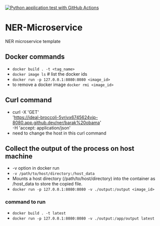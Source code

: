 [![Python application test with GitHub Actions](https://github.com/aneeshcheriank/NER-Microservice/actions/workflows/makefile.yml/badge.svg)](https://github.com/aneeshcheriank/NER-Microservice/actions/workflows/makefile.yml)
# NER-Microservice
NER microservice template

## Docker commands
- `docker build . -t <tag_name>`
- `docker image ls` # list the docker ids
- `docker run -p 127.0.0.1:8080:8080 <image_id>`
- to remove a docker image `docker rmi <image_id>`

## Curl command
- curl -X 'GET' \
  'https://ideal-broccoli-5vrjvx6745624vjp-8080.app.github.dev/ner/barak%20obama' \
  -H 'accept: application/json'
- need to change the host in this curl command

## Collect the output of the process on host machine
- -v option in docker run
- `-v /path/to/host/directory:/host_data`
- Mounts a host directory (/path/to/host/directory) into the container as /host_data to store the copied file.
- `docker run -p 127.0.0.1:8080:8080 -v ./output:/output <image_id>`
### command to run
- `docker build . -t latest`
- `docker run -p 127.0.0.1:8080:8080 -v ./output:/app/output latest`